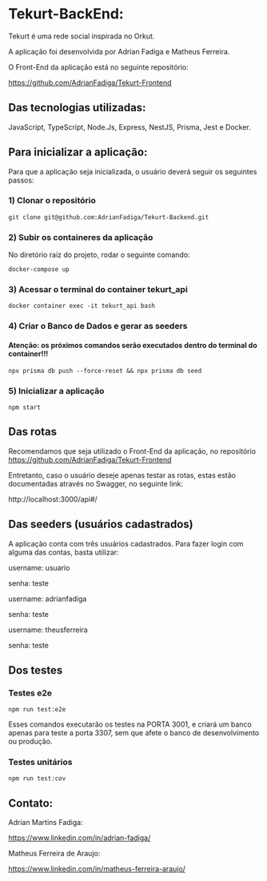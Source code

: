# Tekurt-BackEnd:


Tekurt é uma rede social inspirada no Orkut.

A aplicação foi desenvolvida por Adrian Fadiga e Matheus Ferreira.

O Front-End da aplicação está no seguinte repositório:

https://github.com/AdrianFadiga/Tekurt-Frontend

## Das tecnologias utilizadas:

JavaScript, TypeScript, Node.Js, Express, NestJS, Prisma, Jest e Docker.


## Para inicializar a aplicação:


Para que a aplicação seja inicializada, o usuário deverá seguir os seguintes passos:


### 1) Clonar o repositório


``git clone git@github.com:AdrianFadiga/Tekurt-Backend.git``


### 2) Subir os containeres da aplicação


No diretório raiz do projeto, rodar o seguinte comando:

``docker-compose up``


### 3) Acessar o terminal do container tekurt_api



``docker container exec -it tekurt_api bash``


### 4) Criar o Banco de Dados e gerar as seeders

#### Atenção: os próximos comandos serão executados dentro do terminal do container!!!

``npx prisma db push --force-reset && npx prisma db seed``


### 5) Inicializar a aplicação


``npm start``


## Das rotas


Recomendamos que seja utilizado o Front-End da aplicação, no repositório 
https://github.com/AdrianFadiga/Tekurt-Frontend

Entretanto, caso o usuário deseje apenas testar as rotas, estas estão documentadas através no Swagger, no seguinte link:

http://localhost:3000/api#/


## Das seeders (usuários cadastrados)


A aplicação conta com três usuários cadastrados.
Para fazer login com alguma das contas, basta utilizar:

username: usuario

senha: teste


username: adrianfadiga

senha: teste

username: theusferreira

senha: teste

## Dos testes
### Testes e2e

``npm run test:e2e``

Esses comandos executarão os testes na PORTA 3001, e criará um banco apenas para teste a porta 3307, sem que afete o banco de desenvolvimento ou produção.

### Testes unitários

``npm run test:cov``

## Contato:

Adrian Martins Fadiga:

https://www.linkedin.com/in/adrian-fadiga/

Matheus Ferreira de Araujo:

https://www.linkedin.com/in/matheus-ferreira-araujo/